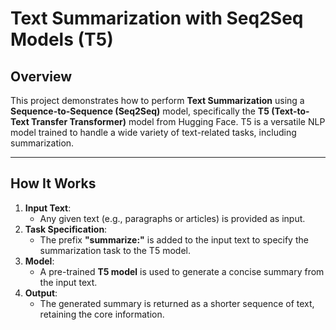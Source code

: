 # Text Summarization with Seq2Seq Models (T5)

## **Overview**
This project demonstrates how to perform **Text Summarization** using a **Sequence-to-Sequence (Seq2Seq)** model, specifically the **T5 (Text-to-Text Transfer Transformer)** model from Hugging Face. T5 is a versatile NLP model trained to handle a wide variety of text-related tasks, including summarization.

---

## **How It Works**
1. **Input Text**:
   - Any given text (e.g., paragraphs or articles) is provided as input.
2. **Task Specification**:
   - The prefix **"summarize:"** is added to the input text to specify the summarization task to the T5 model.
3. **Model**:
   - A pre-trained **T5 model** is used to generate a concise summary from the input text.
4. **Output**:
   - The generated summary is returned as a shorter sequence of text, retaining the core information.

